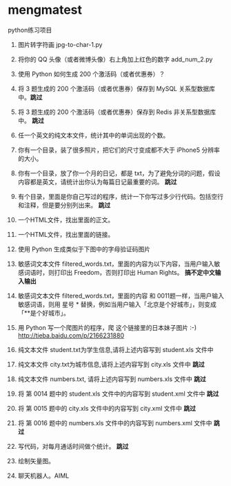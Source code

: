 # mengmatest

python练习项目

1. 图片转字符画 jpg-to-char-1.py

2. 将你的 QQ 头像（或者微博头像）右上角加上红色的数字 add_num_2.py

3. 使用 Python 如何生成 200 个激活码（或者优惠券）？

4. 将 3 题生成的 200 个激活码（或者优惠券）保存到 MySQL 关系型数据库中。__跳过__

5. 将 3 题生成的 200 个激活码（或者优惠券）保存到 Redis 非关系型数据库中。 __跳过__

6. 任一个英文的纯文本文件，统计其中的单词出现的个数。

7. 你有一个目录，装了很多照片，把它们的尺寸变成都不大于 iPhone5 分辨率的大小。

8. 你有一个目录，放了你一个月的日记，都是 txt，为了避免分词的问题，假设内容都是英文，请统计出你认为每篇日记最重要的词。 __跳过__

9. 有个目录，里面是你自己写过的程序，统计一下你写过多少行代码。包括空行和注释，但是要分别列出来。 __跳过__

10.  一个HTML文件，找出里面的正文。

11. 一个HTML文件，找出里面的链接。

12. 使用 Python 生成类似于下图中的字母验证码图片

13. 敏感词文本文件 filtered_words.txt，里面的内容为以下内容，当用户输入敏感词语时，则打印出 Freedom，否则打印出 Human Rights。 __搞不定中文输入输出__

14. 敏感词文本文件 filtered_words.txt，里面的内容 和 0011题一样，当用户输入敏感词语，则用 星号 * 替换，例如当用户输入「北京是个好城市」，则变成「**是个好城市」。

15. 用 Python 写一个爬图片的程序，爬 这个链接里的日本妹子图片 :-) http://tieba.baidu.com/p/2166231880

16. 纯文本文件 student.txt为学生信息,请将上述内容写到 student.xls 文件中

17. 纯文本文件 city.txt为城市信息,请将上述内容写到 city.xls 文件中  __跳过__

18. 纯文本文件 numbers.txt, 请将上述内容写到 numbers.xls 文件中 __跳过__

19. 将 第 0014 题中的 student.xls 文件中的内容写到 student.xml 文件中 __跳过__

20. 将 第 0015 题中的 city.xls 文件中的内容写到 city.xml 文件中 __跳过__

21. 将 第 0016 题中的 numbers.xls 文件中的内容写到 numbers.xml 文件中 __跳过__

22. 写代码，对每月通话时间做个统计。 __跳过__

23. 绘制矢量图。

24. 聊天机器人。AIML
